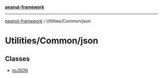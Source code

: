 [**peanut-framework**](../../../README.md)

***

[peanut-framework](../../../modules.md) / Utilities/Common/json

# Utilities/Common/json

## Classes

- [toJSON](classes/toJSON.md)
